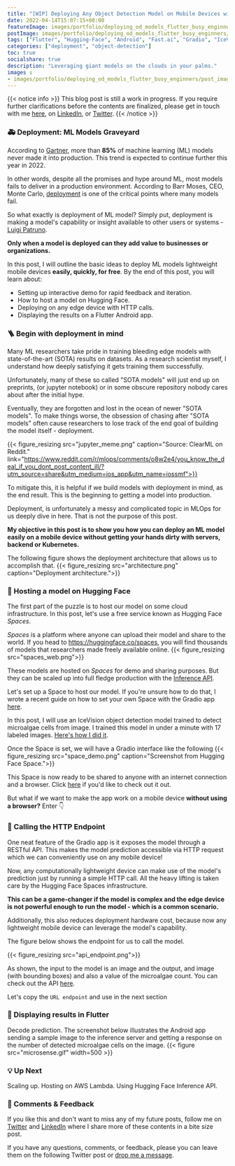 ```yaml
---
title: "[WIP] Deploying Any Object Detection Model on Mobile Devices with Flutter for Busy Engineers"
date: 2022-04-14T15:07:15+08:00
featureImage: images/portfolio/deploying_od_models_flutter_busy_enginners/thumbnail.gif
postImage: images/portfolio/deploying_od_models_flutter_busy_enginners/post_image.png
tags: ["Flutter", "Hugging-Face", "Android", "Fast.ai", "Gradio", "IceVision"]
categories: ["deployment", "object-detection"]
toc: true
socialshare: true
description: "Leveraging giant models on the clouds in your palms."
images : 
- images/portfolio/deploying_od_models_flutter_busy_enginners/post_image.png
---
```



{{< notice info >}}
This blog post is still a work in progress. If you require further clarifications before the contents are finalized, please get in touch with me [here](https://dicksonneoh.com/contact/), on [LinkedIn](https://www.linkedin.com/in/dickson-neoh/), or [Twitter](https://twitter.com/dicksonneoh7).
{{< /notice >}}

### 🚑 Deployment: ML Models Graveyard
According to [Gartner](https://www.gartner.com/en/newsroom/press-releases/2018-02-13-gartner-says-nearly-half-of-cios-are-planning-to-deploy-artificial-intelligence), more than **85%** of machine learning (ML) models never made it into production.
This trend is expected to continue further this year in 2022.

In other words, despite all the promises and hype around ML, most models fails to deliver in a production environment.
According to Barr Moses, CEO, Monte Carlo, [deployment](https://towardsdatascience.com/why-production-machine-learning-fails-and-how-to-fix-it-b59616184604) is one of the critical points where many models fail.

So what exactly is deployment of ML model? 
Simply put, deployment is making a model's capability or insight available to other users or systems - [Luigi Patruno](https://mlinproduction.com/what-does-it-mean-to-deploy-a-machine-learning-model-deployment-series-01/).

**Only when a model is deployed can they add value to businesses or organizations.**

In this post, I will outline the basic ideas to deploy ML models lightweight mobile devices **easily, quickly, for free**.
By the end of this post, you will learn about:

* Setting up interactive demo for rapid feedback and iteration.
* How to host a model on Hugging Face.
* Deploying on any edge device with HTTP calls.
* Displaying the results on a Flutter Android app.


### 🪜 Begin with deployment in mind
Many ML researchers take pride in training bleeding edge models with state-of-the-art (SOTA) results on datasets.
As a research scientist myself, I understand how deeply satisfying it gets training them successfully.

Unfortunately, many of these so called "SOTA models" will just end up on preprints, (or jupyter notebook) or in some obscure repository nobody cares about after the initial hype. 

Eventually, they are forgotten and lost in the ocean of newer "SOTA models".
To make things worse, the obsession of chasing after "SOTA models" often cause researchers to lose track of the end goal of building the model itself - deployment.

<!-- We can forget about ever finding these models in production. -->

{{< figure_resizing src="jupyter_meme.png" caption="Source: ClearML on Reddit." link="https://www.reddit.com/r/mlops/comments/o8w2e4/you_know_the_deal_if_you_dont_post_content_ill/?utm_source=share&utm_medium=ios_app&utm_name=iossmf">}}

To mitigate this, it is helpful if we build models with deployment in mind, as the end result.
This is the beginning to getting a model into production. 

Deployment, is unfortunately a messy and complicated topic in MLOps for us deeply dive in here. That is not the purpose of this post.

**My objective in this post is to show you how you can deploy an ML model easily on a mobile device without getting your hands dirty with servers, backend or Kubernetes.**

<!-- Once the model is built, we can immediately spin up an interactive demo.
An interactive demo opens the door to users' feedbacks from using the model which are invaluable in product iteration to prepare for further stages.

Unfortunately, many don't even make it through this phase.
This is not anyone's fault, as making an interactive demo often requires skills beyond ML. -->

<!-- In this post I'm going to show you that is no longer the case.

**Anyone with no knowledge about backend, servers, or Kubernetes can quickly spin up an interactive demo, deploy them on the cloud or on a mobile device and share it to users to gain feedback.** -->

The following figure shows the deployment architecture that allows us to accomplish that.
{{< figure_resizing src="architecture.png" caption="Deployment architecture.">}}

### 🤗 Hosting a model on Hugging Face
The first part of the puzzle is to host our model on some cloud infrastructure.
In this post, let's use a free service known as Hugging Face *Spaces*.

*Spaces* is a platform where anyone can upload their model and share to the world.
If you head to https://huggingface.co/spaces, you will find thousands of models that researchers made freely available online.
{{< figure_resizing src="spaces_web.png">}}

These models are hosted on *Spaces* for demo and sharing purposes. 
But they can be scaled up into full fledge production with the [Inference API](https://huggingface.co/inference-api).

Let's set up a Space to host our model. If you're unsure how to do that, I wrote a recent guide on how to set your own Space with the Gradio app [here](https://dicksonneoh.com/portfolio/deploy_icevision_models_on_huggingface_spaces/).

In this post, I will use an IceVision object detection model trained to detect microalgae cells from image.
I trained this model in under a minute with 17 labeled images. [Here's how I did it]((https://dicksonneoh.com/portfolio/training_dl_model_for_cell_counting/)).

Once the Space is set, we will have a Gradio interface like the following
{{< figure_resizing src="space_demo.png" caption="Screenshot from Hugging Face Space.">}}

This Space is now ready to be shared to anyone with an internet connection and a browser.
Click [here](https://hf.space/embed/dnth/webdemo-microalgae-counting/+) if you'd like to check out it out.

But what if we want to make the app work on a mobile device **without using a browser?** Enter 👇

### 🔧 Calling the HTTP Endpoint
One neat feature of the Gradio app is it exposes the model through a RESTful API.
This makes the model prediction accessible via HTTP request which we can conveniently use on any mobile device!

Now, any computationally lightweight device can make use of the model's prediction just by running a simple HTTP call.
All the heavy lifting is taken care by the Hugging Face Spaces infrastructure. 

**This can be a game-changer if the model is complex and the edge device is not powerful enough to run the model - which is a common scenario.**

Additionally, this also reduces deployment hardware cost, because now any lightweight mobile device can leverage the model's capability.

The figure below shows the endpoint for us to call the model.

{{< figure_resizing src="api_endpoint.png">}}

As shown, the input to the model is an image and the output, and image (with bounding boxes) and also a value of the microalgae count. You can check out the API [here](https://hf.space/embed/dnth/webdemo-microalgae-counting/api).

Let's copy the `URL endpoint` and use in the next section



### 📲 Displaying results in Flutter
Decode prediction.
The screenshot below illustrates the Android app sending a sample image to the inference server and getting a response on the number of detected microalgae cells on the image.
{{< figure src="microsense.gif" width=500 >}}

### 💡 Up Next
Scaling up.
Hosting on AWS Lambda.
Using Hugging Face Inference API.


### 🙏 Comments & Feedback
If you like this and don't want to miss any of my future posts, follow me on [Twitter](https://twitter.com/dicksonneoh7) and [LinkedIn](https://www.linkedin.com/in/dickson-neoh/) where I share more of these contents in a bite size post.

If you have any questions, comments, or feedback, please you can leave them on the following Twitter post or [drop me a message](https://dicksonneoh.com/contact/).
<!-- {{< tweet 1513478343726809090>}} -->

<!-- ### Motivation
Deploying 


### Architecture
The image below illustrates the architecture of this work.




### Speed-Accuracy Trade Off
One of the many concerns in putting a sophisticated deep learning model on an Android app is the portability.
Depending on the type of models, the size may range from few MB to a few hundred MBs.
This may sound trivial with cheap memory cost nowadays, but a mobile app with few hundreds of MBs in size will surely be impractical to keep on a device for long.
There are methods to reduce the size and computation of these models making them more mobile-friendly such as model pruning and quantization.
These however comes at the cost of reducing the accuracy and effectiveness of the model.
We are back to the classic speed vs accuracy trade off when it comes to model deployment on mobile devices.
On the one hand, we want the model to be as accurate and effective as possible, on the other hand we also need to make sure the model can be feasible run on lightweight mobile processors.
On some applications, we can certainly trade model accuracy for a huge gain in portability on mobile.
However, on many mission-critical applications, even a small reduction in model effectiveness could severely impact the outcome of the app.
This can be mitigated by using a remote infrastructure to host the model and leave the app lightweight, possibly gaining the best of both.

### Remote Inference
These limitations can be solved by offloading the heavy lifting of hosting and running the model to a remote server or the cloud.
There are many cloud based solutions that can perform the job, however in this example we utilized Hugging Face Space as a server for inferencing with [millisecond latency](https://huggingface.co/blog/infinity-cpu-performance).
The free tier offers up to 8 CPU cores and 16GB RAM making it extremely feasible to host almost any deep learning model available today at no cost.
The paid tier offers much more in terms of CPU performance, latency and throughput. They claim to accelerate the latency of Transformer based models to a [1ms latency](https://huggingface.co/infinity).

One neat feature available on Hugging Face Space is the built-in integration with Gradio.
Gradio is a user-interface app that makes it easy to deploy model demos on Hugging Face. 
Additionally, Gradio also exposes the model inference with a REST-ful API calls.
In other words, the model hosted on Hugging Face with Gradio can communicate with any app on the internet using standard HTTP calls.

In this MVP we hosted the object detection model on Hugging Face using the free tier.
This takes a huge burden off the Android app and significantly improves app portability without sacrificing model accuracy and effectiveness.
The drawback in this case is the latency of the model inference now depends on the network connection to the inference server which is not an issue for this app since we do not need a real-time inference.
However, with the 1ms latency claim on the paid tier, we wonder if real-time inference is possible. This is something we have not explored in this MVP. But it will be interesting to know.




### Android App
The Android app was built using the Google [Flutter](https://flutter.dev/) framework.
Now, instead of having to embed the model in the app, all we need to do is to send an `HTTP` `POST` request to the Hugging Face server with an image as the input.
Once the server receives the request, an inference on the model is run and the output is returned to the Android app as a response.


The app can be found in Google Playstore by the name [MicroSense]((https://play.google.com/store/apps/details?id=com.micro.sense)).
{{< figure_resizing src="microsense_logo.png" link="https://play.google.com/store/apps/details?id=com.micro.sense">}}
Try it out and leave us a message if you find it useful or are keen to develop the app further. 
If you're interested to find out how I made the app from scratch, I wrote a tutorial blog post about it [here](https://dicksonneoh.com/blog/deep_learning_on_android_with_flutter_and_hugging_face/). -->
